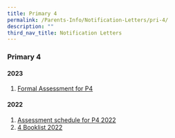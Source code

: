 ```yaml
---
title: Primary 4
permalink: /Parents-Info/Notification-Letters/pri-4/
description: ""
third_nav_title: Notification Letters
---
```

### Primary 4

#### 2023
1. [Formal Assessment for P4](/files/2023/T1/2023%20Formal%20Assessment%20for%20P4%20(Parent%20notification).pdf)

#### 2022
1. [Assessment schedule for P4 2022](/files/Assessment%20schedule%20for%20P4%202022.pdf)
2. [4 Booklist 2022](/files/P4%20Booklist%202022.pdf)